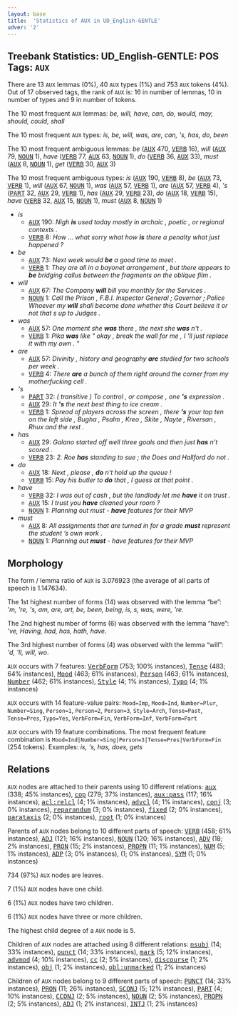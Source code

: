 ```yaml
---
layout: base
title:  'Statistics of AUX in UD_English-GENTLE'
udver: '2'
---
```


## Treebank Statistics: UD_English-GENTLE: POS Tags: `AUX`

There are 13 `AUX` lemmas (0%), 40 `AUX` types (1%) and 753 `AUX` tokens (4%).
Out of 17 observed tags, the rank of `AUX` is: 16 in number of lemmas, 10 in number of types and 9 in number of tokens.

The 10 most frequent `AUX` lemmas: <em>be, will, have, can, do, would, may, should, could, shall</em>

The 10 most frequent `AUX` types:  <em>is, be, will, was, are, can, 's, has, do, been</em>

The 10 most frequent ambiguous lemmas: <em>be</em> (<tt><a href="en_gentle-pos-AUX.html">AUX</a></tt> 470, <tt><a href="en_gentle-pos-VERB.html">VERB</a></tt> 16), <em>will</em> (<tt><a href="en_gentle-pos-AUX.html">AUX</a></tt> 79, <tt><a href="en_gentle-pos-NOUN.html">NOUN</a></tt> 1), <em>have</em> (<tt><a href="en_gentle-pos-VERB.html">VERB</a></tt> 77, <tt><a href="en_gentle-pos-AUX.html">AUX</a></tt> 63, <tt><a href="en_gentle-pos-NOUN.html">NOUN</a></tt> 1), <em>do</em> (<tt><a href="en_gentle-pos-VERB.html">VERB</a></tt> 36, <tt><a href="en_gentle-pos-AUX.html">AUX</a></tt> 33), <em>must</em> (<tt><a href="en_gentle-pos-AUX.html">AUX</a></tt> 8, <tt><a href="en_gentle-pos-NOUN.html">NOUN</a></tt> 1), <em>get</em> (<tt><a href="en_gentle-pos-VERB.html">VERB</a></tt> 30, <tt><a href="en_gentle-pos-AUX.html">AUX</a></tt> 3)

The 10 most frequent ambiguous types:  <em>is</em> (<tt><a href="en_gentle-pos-AUX.html">AUX</a></tt> 190, <tt><a href="en_gentle-pos-VERB.html">VERB</a></tt> 8), <em>be</em> (<tt><a href="en_gentle-pos-AUX.html">AUX</a></tt> 73, <tt><a href="en_gentle-pos-VERB.html">VERB</a></tt> 1), <em>will</em> (<tt><a href="en_gentle-pos-AUX.html">AUX</a></tt> 67, <tt><a href="en_gentle-pos-NOUN.html">NOUN</a></tt> 1), <em>was</em> (<tt><a href="en_gentle-pos-AUX.html">AUX</a></tt> 57, <tt><a href="en_gentle-pos-VERB.html">VERB</a></tt> 1), <em>are</em> (<tt><a href="en_gentle-pos-AUX.html">AUX</a></tt> 57, <tt><a href="en_gentle-pos-VERB.html">VERB</a></tt> 4), <em>'s</em> (<tt><a href="en_gentle-pos-PART.html">PART</a></tt> 32, <tt><a href="en_gentle-pos-AUX.html">AUX</a></tt> 29, <tt><a href="en_gentle-pos-VERB.html">VERB</a></tt> 1), <em>has</em> (<tt><a href="en_gentle-pos-AUX.html">AUX</a></tt> 29, <tt><a href="en_gentle-pos-VERB.html">VERB</a></tt> 23), <em>do</em> (<tt><a href="en_gentle-pos-AUX.html">AUX</a></tt> 18, <tt><a href="en_gentle-pos-VERB.html">VERB</a></tt> 15), <em>have</em> (<tt><a href="en_gentle-pos-VERB.html">VERB</a></tt> 32, <tt><a href="en_gentle-pos-AUX.html">AUX</a></tt> 15, <tt><a href="en_gentle-pos-NOUN.html">NOUN</a></tt> 1), <em>must</em> (<tt><a href="en_gentle-pos-AUX.html">AUX</a></tt> 8, <tt><a href="en_gentle-pos-NOUN.html">NOUN</a></tt> 1)


* <em>is</em>
  * <tt><a href="en_gentle-pos-AUX.html">AUX</a></tt> 190: <em>Nigh <b>is</b> used today mostly in archaic , poetic , or regional contexts .</em>
  * <tt><a href="en_gentle-pos-VERB.html">VERB</a></tt> 8: <em>How ... what sorry what how <b>is</b> there a penalty what just happened ?</em>
* <em>be</em>
  * <tt><a href="en_gentle-pos-AUX.html">AUX</a></tt> 73: <em>Next week would <b>be</b> a good time to meet .</em>
  * <tt><a href="en_gentle-pos-VERB.html">VERB</a></tt> 1: <em>They are all in a bayonet arrangement , but there appears to <b>be</b> bridging callus between the fragments on the oblique film .</em>
* <em>will</em>
  * <tt><a href="en_gentle-pos-AUX.html">AUX</a></tt> 67: <em>The Company <b>will</b> bill you monthly for the Services .</em>
  * <tt><a href="en_gentle-pos-NOUN.html">NOUN</a></tt> 1: <em>Call the Prison , F.B.I. Inspector General ; Governor ; Police Whoever my <b>will</b> shall become done whether this Court believe it or not that s up to Judges .</em>
* <em>was</em>
  * <tt><a href="en_gentle-pos-AUX.html">AUX</a></tt> 57: <em>One moment she <b>was</b> there , the next she <b>was</b> n't .</em>
  * <tt><a href="en_gentle-pos-VERB.html">VERB</a></tt> 1: <em>Pika <b>was</b> like " okay , break the wall for me , I 'll just replace it with my own . "</em>
* <em>are</em>
  * <tt><a href="en_gentle-pos-AUX.html">AUX</a></tt> 57: <em>Divinity , history and geography <b>are</b> studied for two schools per week .</em>
  * <tt><a href="en_gentle-pos-VERB.html">VERB</a></tt> 4: <em>There <b>are</b> a bunch of them right around the corner from my motherfucking cell .</em>
* <em>'s</em>
  * <tt><a href="en_gentle-pos-PART.html">PART</a></tt> 32: <em>( transitive ) To control , or compose , one <b>'s</b> expression .</em>
  * <tt><a href="en_gentle-pos-AUX.html">AUX</a></tt> 29: <em>It <b>'s</b> the next best thing to ice cream .</em>
  * <tt><a href="en_gentle-pos-VERB.html">VERB</a></tt> 1: <em>Spread of players across the screen , there <b>'s</b> your top ten on the left side , Bugha , Psalm , Kreo , Skite , Nayte , Riversan , Rhux and the rest .</em>
* <em>has</em>
  * <tt><a href="en_gentle-pos-AUX.html">AUX</a></tt> 29: <em>Galano started off well three goals and then just <b>has</b> n't scored .</em>
  * <tt><a href="en_gentle-pos-VERB.html">VERB</a></tt> 23: <em>2. Roe <b>has</b> standing to sue ; the Does and Hallford do not .</em>
* <em>do</em>
  * <tt><a href="en_gentle-pos-AUX.html">AUX</a></tt> 18: <em>Next , please , <b>do</b> n't hold up the queue !</em>
  * <tt><a href="en_gentle-pos-VERB.html">VERB</a></tt> 15: <em>Pay his butler to <b>do</b> that , I guess at that point .</em>
* <em>have</em>
  * <tt><a href="en_gentle-pos-VERB.html">VERB</a></tt> 32: <em>I was out of cash , but the landlady let me <b>have</b> it on trust .</em>
  * <tt><a href="en_gentle-pos-AUX.html">AUX</a></tt> 15: <em>I trust you <b>have</b> cleaned your room ?</em>
  * <tt><a href="en_gentle-pos-NOUN.html">NOUN</a></tt> 1: <em>Planning out must - <b>have</b> features for their MVP</em>
* <em>must</em>
  * <tt><a href="en_gentle-pos-AUX.html">AUX</a></tt> 8: <em>All assignments that are turned in for a grade <b>must</b> represent the student ’s own work .</em>
  * <tt><a href="en_gentle-pos-NOUN.html">NOUN</a></tt> 1: <em>Planning out <b>must</b> - have features for their MVP</em>

## Morphology

The form / lemma ratio of `AUX` is 3.076923 (the average of all parts of speech is 1.147634).

The 1st highest number of forms (14) was observed with the lemma “be”: <em>'m, 're, 's, am, are, art, be, been, being, is, s, was, were, ’re</em>.

The 2nd highest number of forms (6) was observed with the lemma “have”: <em>'ve, Having, had, has, hath, have</em>.

The 3rd highest number of forms (4) was observed with the lemma “will”: <em>'d, 'll, will, wo</em>.

`AUX` occurs with 7 features: <tt><a href="en_gentle-feat-VerbForm.html">VerbForm</a></tt> (753; 100% instances), <tt><a href="en_gentle-feat-Tense.html">Tense</a></tt> (483; 64% instances), <tt><a href="en_gentle-feat-Mood.html">Mood</a></tt> (463; 61% instances), <tt><a href="en_gentle-feat-Person.html">Person</a></tt> (463; 61% instances), <tt><a href="en_gentle-feat-Number.html">Number</a></tt> (462; 61% instances), <tt><a href="en_gentle-feat-Style.html">Style</a></tt> (4; 1% instances), <tt><a href="en_gentle-feat-Typo.html">Typo</a></tt> (4; 1% instances)

`AUX` occurs with 14 feature-value pairs: `Mood=Imp`, `Mood=Ind`, `Number=Plur`, `Number=Sing`, `Person=1`, `Person=2`, `Person=3`, `Style=Arch`, `Tense=Past`, `Tense=Pres`, `Typo=Yes`, `VerbForm=Fin`, `VerbForm=Inf`, `VerbForm=Part`

`AUX` occurs with 19 feature combinations.
The most frequent feature combination is `Mood=Ind|Number=Sing|Person=3|Tense=Pres|VerbForm=Fin` (254 tokens).
Examples: <em>is, 's, has, does, gets</em>


## Relations

`AUX` nodes are attached to their parents using 10 different relations: <tt><a href="en_gentle-dep-aux.html">aux</a></tt> (338; 45% instances), <tt><a href="en_gentle-dep-cop.html">cop</a></tt> (279; 37% instances), <tt><a href="en_gentle-dep-aux-pass.html">aux:pass</a></tt> (117; 16% instances), <tt><a href="en_gentle-dep-acl-relcl.html">acl:relcl</a></tt> (4; 1% instances), <tt><a href="en_gentle-dep-advcl.html">advcl</a></tt> (4; 1% instances), <tt><a href="en_gentle-dep-conj.html">conj</a></tt> (3; 0% instances), <tt><a href="en_gentle-dep-reparandum.html">reparandum</a></tt> (3; 0% instances), <tt><a href="en_gentle-dep-fixed.html">fixed</a></tt> (2; 0% instances), <tt><a href="en_gentle-dep-parataxis.html">parataxis</a></tt> (2; 0% instances), <tt><a href="en_gentle-dep-root.html">root</a></tt> (1; 0% instances)

Parents of `AUX` nodes belong to 10 different parts of speech: <tt><a href="en_gentle-pos-VERB.html">VERB</a></tt> (458; 61% instances), <tt><a href="en_gentle-pos-ADJ.html">ADJ</a></tt> (121; 16% instances), <tt><a href="en_gentle-pos-NOUN.html">NOUN</a></tt> (120; 16% instances), <tt><a href="en_gentle-pos-ADV.html">ADV</a></tt> (18; 2% instances), <tt><a href="en_gentle-pos-PRON.html">PRON</a></tt> (15; 2% instances), <tt><a href="en_gentle-pos-PROPN.html">PROPN</a></tt> (11; 1% instances), <tt><a href="en_gentle-pos-NUM.html">NUM</a></tt> (5; 1% instances), <tt><a href="en_gentle-pos-ADP.html">ADP</a></tt> (3; 0% instances),  (1; 0% instances), <tt><a href="en_gentle-pos-SYM.html">SYM</a></tt> (1; 0% instances)

734 (97%) `AUX` nodes are leaves.

7 (1%) `AUX` nodes have one child.

6 (1%) `AUX` nodes have two children.

6 (1%) `AUX` nodes have three or more children.

The highest child degree of a `AUX` node is 5.

Children of `AUX` nodes are attached using 8 different relations: <tt><a href="en_gentle-dep-nsubj.html">nsubj</a></tt> (14; 33% instances), <tt><a href="en_gentle-dep-punct.html">punct</a></tt> (14; 33% instances), <tt><a href="en_gentle-dep-mark.html">mark</a></tt> (5; 12% instances), <tt><a href="en_gentle-dep-advmod.html">advmod</a></tt> (4; 10% instances), <tt><a href="en_gentle-dep-cc.html">cc</a></tt> (2; 5% instances), <tt><a href="en_gentle-dep-discourse.html">discourse</a></tt> (1; 2% instances), <tt><a href="en_gentle-dep-obj.html">obj</a></tt> (1; 2% instances), <tt><a href="en_gentle-dep-obl-unmarked.html">obl:unmarked</a></tt> (1; 2% instances)

Children of `AUX` nodes belong to 9 different parts of speech: <tt><a href="en_gentle-pos-PUNCT.html">PUNCT</a></tt> (14; 33% instances), <tt><a href="en_gentle-pos-PRON.html">PRON</a></tt> (11; 26% instances), <tt><a href="en_gentle-pos-SCONJ.html">SCONJ</a></tt> (5; 12% instances), <tt><a href="en_gentle-pos-PART.html">PART</a></tt> (4; 10% instances), <tt><a href="en_gentle-pos-CCONJ.html">CCONJ</a></tt> (2; 5% instances), <tt><a href="en_gentle-pos-NOUN.html">NOUN</a></tt> (2; 5% instances), <tt><a href="en_gentle-pos-PROPN.html">PROPN</a></tt> (2; 5% instances), <tt><a href="en_gentle-pos-ADJ.html">ADJ</a></tt> (1; 2% instances), <tt><a href="en_gentle-pos-INTJ.html">INTJ</a></tt> (1; 2% instances)

